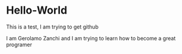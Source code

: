 # Hello-World
This is a test, I am trying to get github

I am Gerolamo Zanchi and I am trying to learn how to become a great programer
